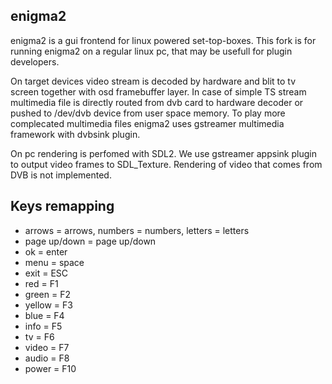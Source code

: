 enigma2
-------

enigma2 is a gui frontend for linux powered set-top-boxes. 
This fork is for running enigma2 on a regular linux pc, that may be usefull for plugin developers.

On target devices video stream is decoded by hardware and blit to tv screen together with osd framebuffer layer.
In case of simple TS stream multimedia file is directly routed from dvb card to hardware decoder or pushed to 
/dev/dvb device from user space memory.
To play more complecated multimedia files enigma2 uses gstreamer multimedia framework with dvbsink plugin.

On pc rendering is perfomed with SDL2. We use gstreamer appsink plugin to output video frames to SDL_Texture.
Rendering of video that comes from DVB is not implemented.

Keys remapping
--------------
* arrows = arrows, numbers = numbers, letters = letters
* page up/down = page up/down
* ok = enter
* menu = space
* exit = ESC
* red = F1
* green = F2
* yellow = F3
* blue = F4
* info = F5
* tv = F6
* video = F7
* audio = F8
* power = F10
